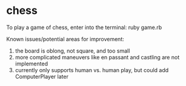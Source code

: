 # chess

To play a game of chess, enter into the terminal:
ruby game.rb

Known issues/potential areas for improvement: 
1) the board is oblong, not square, and too small
2) more complicated maneuvers like en passant and castling are not implemented
3) currently only supports human vs. human play, but could add ComputerPlayer later
